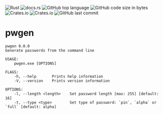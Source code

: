 ![Rust](https://github.com/mdmundo/pwgen/actions/workflows/rust.yml/badge.svg) ![docs.rs](https://img.shields.io/docsrs/pwgen) ![GitHub top language](https://img.shields.io/github/languages/top/mdmundo/pwgen) ![GitHub code size in bytes](https://img.shields.io/github/languages/code-size/mdmundo/pwgen) ![Crates.io](https://img.shields.io/crates/l/pwgen) ![Crates.io](https://img.shields.io/crates/v/pwgen) ![GitHub last commit](https://img.shields.io/github/last-commit/mdmundo/pwgen)

# pwgen

```none
pwgen 0.0.0
Generate passwords from the command line

USAGE:
    pwgen.exe [OPTIONS]

FLAGS:
    -h, --help       Prints help information
    -V, --version    Prints version information

OPTIONS:
    -l, --length <length>    Set password length [max: 255] [default: 16]
    -t, --type <type>        Set type of password: `pin`, `alpha` or `full` [default: alpha]
```
